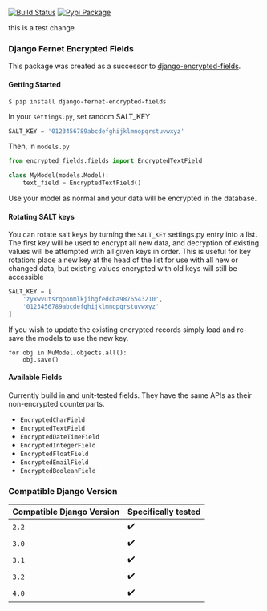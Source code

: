 [![Build Status](https://api.travis-ci.com/frgmt/django-fernet-encrypted-fields.png)](https://travis-ci.com/frgmt/django-fernet-encrypted-fields)
[![Pypi Package](https://badge.fury.io/py/django-fernet-encrypted-fields.png)](http://badge.fury.io/py/django-fernet-encrypted-fields)

this is a test change
### Django Fernet Encrypted Fields

This package was created as a successor to [django-encrypted-fields](https://github.com/defrex/django-encrypted-fields).

#### Getting Started
```shell
$ pip install django-fernet-encrypted-fields
```
In your `settings.py`, set random SALT_KEY
```python
SALT_KEY = '0123456789abcdefghijklmnopqrstuvwxyz'
```

Then, in `models.py`
```python
from encrypted_fields.fields import EncryptedTextField

class MyModel(models.Model):
    text_field = EncryptedTextField()
```
Use your model as normal and your data will be encrypted in the database.

#### Rotating SALT keys
You can rotate salt keys by turning the ```SALT_KEY``` settings.py entry into a list.  The first key will be used to encrypt all new data, and decryption of existing values will be attempted with all given keys in order. This is useful for key rotation: place a new key at the head of the list for use with all new or changed data, but existing values encrypted with old keys will still be accessible

```python
SALT_KEY = [
    'zyxwvutsrqponmlkjihgfedcba9876543210',
    '0123456789abcdefghijklmnopqrstuvwxyz'
]
```

If you wish to update the existing encrypted records simply load and re-save the models to use the new key.

```
for obj in MuModel.objects.all():
    obj.save()
```


#### Available Fields

Currently build in and unit-tested fields. They have the same APIs as their non-encrypted counterparts.

- `EncryptedCharField`
- `EncryptedTextField`
- `EncryptedDateTimeField`
- `EncryptedIntegerField`
- `EncryptedFloatField`
- `EncryptedEmailField`
- `EncryptedBooleanField`

### Compatible Django Version

|Compatible Django Version|Specifically tested|
|---|---|
|`2.2`|:heavy_check_mark:|
|`3.0`|:heavy_check_mark:|
|`3.1`|:heavy_check_mark:|
|`3.2`|:heavy_check_mark:|
|`4.0`|:heavy_check_mark:|
